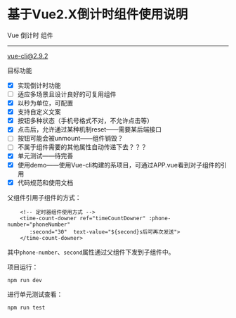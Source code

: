 ﻿# 基于Vue2.X倒计时组件使用说明

Vue 倒计时 组件

---

vue-cli@2.9.2

目标功能

- [x] 实现倒计时功能
- [ ] 适应多场景且设计良好的可复用组件
- [x] 以秒为单位，可配置
- [X] 支持自定义文案
- [X] 按钮多种状态（手机号格式不对，不允许点击等）
- [X] 点击后，允许通过某种机制reset——需要某后端接口
- [ ] 按钮可能会被unmount——组件销毁？
- [ ] 不属于组件需要的其他属性自动传递下去？？？
- [X] 单元测试——待完善
- [X] 使用demo——使用Vue-cli构建的系项目，可通过APP.vue看到对子组件的引用
- [X] 代码规范和使用文档

父组件引用子组件的方式：
```
    <!-- 定时器组件使用方式 -->
    <time-count-downer ref="timeCountDowner" :phone-number="phoneNumber"
       :second="30"  text-value="${second}s后可再次发送">
    </time-count-downer>
```
其中`phone-number`、`second`属性通过父组件下发到子组件中。

项目运行：
    
    npm run dev
进行单元测试查看：
    
    npm run test  





